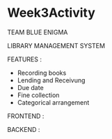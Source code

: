 # Week3Activity

TEAM BLUE ENIGMA

LIBRARY MANAGEMENT SYSTEM

FEATURES :

  * Recording books
  * Lending and Receivung
  * Due date
  * Fine collection
  * Categorical arrangement

FRONTEND :



BACKEND :
